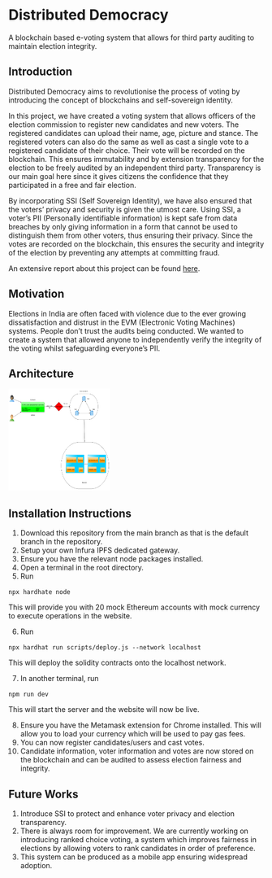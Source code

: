 # Distributed Democracy

A blockchain based e-voting system that allows for third party auditing to maintain election integrity.

## Introduction

Distributed Democracy aims to revolutionise the process of voting by introducing the concept of blockchains and self-sovereign identity.

In this project, we have created a voting system that allows officers of the election commission to register new candidates and new voters. The registered candidates can upload their name, age, picture and stance. The registered voters can also do the same as well as cast a single vote to a registered candidate of their choice. Their vote will be recorded on the blockchain. This ensures immutability and by extension transparency for the election to be freely audited by an independent third party. Transparency is our main goal here since it gives citizens the confidence that they participated in a free and fair election.

By incorporating SSI (Self Sovereign Identity), we have also ensured that the voters’ privacy and security is given the utmost care. Using SSI, a voter’s PII (Personally identifiable information) is kept safe from data breaches by only giving information in a form that cannot be used to distinguish them from other voters, thus ensuring their privacy. Since the votes are recorded on the blockchain, this ensures the security and integrity of the election by preventing any attempts at committing fraud.

An extensive report about this project can be found [here](https://drive.google.com/file/d/1RaybDD0mtVOovGBOBpIt42fr3lul00WA/view?usp=sharing).

## Motivation

Elections in India are often faced with violence due to the ever growing dissatisfaction and distrust in the EVM (Electronic Voting Machines) systems. People don’t trust the audits being conducted. We wanted to create a system that allowed anyone to independently verify the integrity of the voting whilst safeguarding everyone’s PII.

## Architecture

<img src="unnamed (1).png" width="200" height="200">

## Installation Instructions

1. Download this repository from the main branch as that is the default branch in the repository.
2. Setup your own Infura IPFS dedicated gateway.
3. Ensure you have the relevant node packages installed.
4. Open a terminal in the root directory.
5. Run

```
npx hardhate node
```
This will provide you with 20 mock Ethereum accounts with mock currency to execute operations in the website.

6. Run

```
npx hardhat run scripts/deploy.js --network localhost
```
This will deploy the solidity contracts onto the localhost network.

7. In another terminal, run
```
npm run dev
```
This will start the server and the website will now be live.

8. Ensure you have the Metamask extension for Chrome installed. This will allow you to load your currency which will be used to pay gas fees.
9. You can now register candidates/users and cast votes.
10. Candidate information, voter information and votes are now stored on the blockchain and can be audited to assess election fairness and integrity.

## Future Works

1. Introduce SSI to protect and enhance voter privacy and election transparency.
2. There is always room for improvement. We are currently working on introducing ranked choice voting, a system which improves fairness in elections by allowing voters to rank candidates in order of preference.
3. This system can be produced as a mobile app ensuring widespread adoption.

